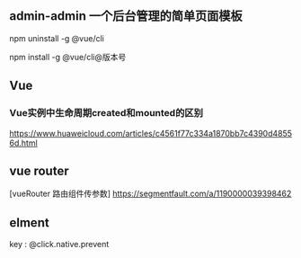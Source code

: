 
## admin-admin  一个后台管理的简单页面模板




npm uninstall -g @vue/cli

npm install -g @vue/cli@版本号

## Vue

### Vue实例中生命周期created和mounted的区别

https://www.huaweicloud.com/articles/c4561f77c334a1870bb7c4390d48556d.html


## vue router 

[vueRouter 路由组件传参数] https://segmentfault.com/a/1190000039398462

## elment 

key : @click.native.prevent


